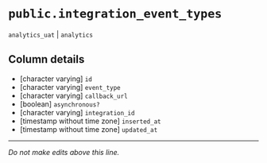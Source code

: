 # `public.integration_event_types`
`analytics_uat` | `analytics`

## Column details
* [character varying] `id`
* [character varying] `event_type`
* [character varying] `callback_url`
* [boolean]   `asynchronous?`
* [character varying] `integration_id`
* [timestamp without time zone] `inserted_at`
* [timestamp without time zone] `updated_at`

-------------------------------------------------------------------------------
*Do not make edits above this line.*
